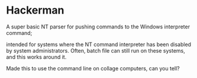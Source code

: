 # Hackerman

A super basic NT parser for pushing commands to the Windows interpreter command; 

intended for systems where the NT command interpreter has been disabled by system administrators. Often, batch file can still run on these systems, and this
works around it.

Made this to use the command line on collage computers, can you tell?
